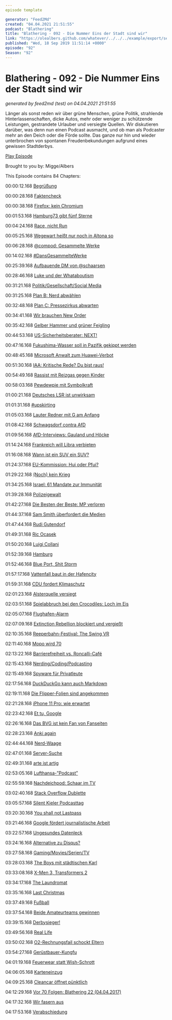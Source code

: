 ```yaml
---
episode template

generator: "Feed2Md"
created: "04.04.2021 21:51:55"
podcast: "Blathering"
title: "Blathering - 092 - Die Nummer Eins der Stadt sind wir"
link: "https://olealbers.github.com/whatever/../../../example/export/seasons/4/2019/9/Blathering - 092 - Die Nummer Eins der Stadt sind wir.md"
published: "Wed, 18 Sep 2019 11:51:14 +0000"
episode: "92"
Season: "92"
---
```


# Blathering - 092 - Die Nummer Eins der Stadt sind wir
_generated by feed2md (test) on 04.04.2021 21:51:55_

Länger als sonst reden wir über grüne Menschen, grüne Politik, strahlende Hinterlassenschaften, dicke Autos, mehr oder weniger zu schützende Leistungen, gestrandete Urlauber und versiegte Quellen. Wir diskutieren darüber, was denn nun einen Podcast ausmacht, und ob man als Podcaster mehr an den Deich oder die Förde sollte. Das ganze nur hin und wieder unterbrochen von spontanen Freudenbekundungen aufgrund eines gewissen Stadtderbys.

[Play Episode](https://www.blathering.de/podlove/file/937/s/feed/c/mp3/blathering_092.mp3)

Brought to you by: Migge/Albers

This Episode contains 84 Chapters:


00:00:12.168 [Begrüßung]()

00:00:28.168 [Faktencheck]()

00:00:38.168 [Firefox: kein Chromium](https://en.wikipedia.org/wiki/Gecko_(software)#Quantum)

00:01:53.168 [Hamburg73 gibt fünf Sterne](https://podcasts.apple.com/de/podcast/blathering/id1122904028?mt=2)

00:04:24.168 [Race, nicht Run](https://www.airportrace.de/streckenplan/)

00:05:25.168 [Wegewart heißt nur noch in Altona so](https://www.hamburg.de/behoerdenfinder/hamburg/11257701/)

00:06:28.168 [@compod: Gesammelte Werke](https://twitter.com/search?lang=de&q=(from%3Acompod)%20(to%3Ablathering_pod)%20until%3A2019-09-17%20since%3A2019-09-10&src=typed_query)

00:14:02.168 [#DansGesammelteWerke](https://twitter.com/search?lang=de&q=(from%3Aevildanwallace)%20(to%3Ablathering_pod)%20until%3A2019-09-17%20since%3A2019-09-10&src=typed_query)

00:25:39.168 [Aufbauende DM von @schaarsen](https://twitter.com/messages/21991757-2958843123)

00:28:46.168 [Luke und der Whataboutism](https://www.t-online.de/unterhaltung/tv/id_86420000/luke-mockridge-aeussert-sich-erstmals-zum-fernsehgarten-eklat.html)

00:31:21.168 [Politik/Gesellschaft/Social Media]()

00:31:25.168 [Plan B: Nerd abwählen](https://www.hessenschau.de/politik/antrag-gestellt-npd-ortsvorsteher-in-altenstadt-soll-abgewaehlt-werden,altenstadt-abwahl-ortsvorsteher-npd-100.html)

00:32:48.168 [Plan C: Pressezirkus abwarten](https://www.tagesschau.de/investigativ/report-mainz/kommunalparlamment-cduafd-101.html)

00:34:41.168 [Wir brauchen New Order](https://twitter.com/BBCPolitics/status/1171073832980926465)

00:35:42.168 [Gelber Hammer und grüner Feigling](https://www.theguardian.com/politics/2019/sep/11/operation-yellowhammer-fears-no-deal-brexit-chaos-forced-to-publish-secret-papers)

00:44:53.168 [US-Sicherheitsberater: NEXT!](https://www.spiegel.de/politik/ausland/donald-trump-feuert-sicherheitsberater-john-bolton-a-1286168.html)

00:47:16.168 [Fukushima-Wasser soll in Pazifik gekippt werden](https://www.derstandard.at/story/2000108466466/japan-erwaegt-radioaktives-wasser-von-fukushima-im-pazifik-zu-entsorgen?ref=rss)

00:48:45.168 [Microsoft Anwalt zum Huawei-Verbot](https://www.zdnet.de/88368649/microsofts-top-anwalt-trumps-huawei-verbot-macht-keinen-sinn/)

00:51:30.168 [IAA: Kritische Rede? Du bist raus!](https://www.t-online.de/auto/neuvorstellungen/id_86433610/iaa-die-nicht-gehaltene-rede-von-frankfurts-oberbuergermeister.html)

00:54:49.168 [Rassist mit Reizgas gegen Kinder](https://www.nw.de/lokal/bielefeld/mitte/22558620_Schueler-mit-Reizgas-attackiert-Bielefelder-Hauptbahnhof-teils-gesperrt.html)

00:58:03.168 [Pewdewpie mit Symbolkraft](https://www.theguardian.com/technology/2019/sep/12/youtube-pewdiepie-donation-anti-defamation-league)

01:00:21.168 [Deutsches LSR ist unwirksam](https://netzpolitik.org/2019/alles-fuer-die-katz-eugh-erklaert-deutsches-leistungsschutzrecht-fuer-unwirksam/)

01:01:31.168 [#upskirting](https://www.wbs-law.de/allgemein/upskirting-ist-es-verboten-frauen-heimlich-unter-den-rock-zu-fotografieren-23699/)

01:05:03.168 [Lauter Redner mit G am Anfang](https://www.t-online.de/nachrichten/deutschland/gesellschaft/id_86451178/herbert-groenemeyer-bezieht-stellung-und-wird-von-rechten-attackiert.html)

01:08:42.168 [Schwagsdorf contra AfD](https://taz.de/Protest-gegen-die-AfD/!5626170/)

01:09:56.168 [AfD-Interviews: Gauland und Höcke](https://www.merkur.de/politik/afd-hoecke-bricht-zdf-interview-mit-schlimmer-drohung-ab-zdf-chef-reagiert-vielsagend-video-zr-13004731.html)

01:14:24.168 [Frankreich will Libra verbieten](https://www.golem.de/news/facebooks-digitalwaehrung-frankreich-moechte-libra-in-europa-stoppen-1909-143825.html)

01:16:08.168 [Wann ist ein SUV ein SUV?](https://www.tagesspiegel.de/berlin/gelaendewagen-in-der-stadt-mein-mann-fand-einen-kombi-zu-spiessig/7339948.html)

01:24:37.168 [EU-Kommission: Hui oder Pfui?](https://www.spiegel.de/politik/ausland/eu-kommission-neue-vorwuerfe-gegen-ursula-von-der-leyens-team-a-1286616.html)

01:29:22.168 [(Noch) kein Krieg](https://www.tagesschau.de/ausland/angriff-saudi-arabien-reaktionen-103.html)

01:34:25.168 [Israel: 61 Mandate zur Immunität](https://www.tagesschau.de/ausland/wahl-israel-109.html)

01:39:28.168 [Polizeigewalt](https://netzpolitik.org/2019/studie-polizeigewalt-richtet-sich-meistens-gegen-demonstrationsteilnehmer-und-fussballfans/)

01:42:27.168 [Die Besten der Beste: MP verloren](https://www.neues-deutschland.de/artikel/1125826.polizei-elitepolizisten-buessen-maschinenpistole-ein.html)

01:44:37.168 [Sam Smith überfordert die Medien](https://twitter.com/ashleycdye/status/1172599810601472000)

01:47:44.168 [Rudi Gutendorf](https://de.wikipedia.org/wiki/Rudi_Gutendorf)

01:49:31.168 [Ric Ocasek](https://de.wikipedia.org/wiki/Ric_Ocasek)

01:50:20.168 [Luigi Collani](https://de.wikipedia.org/wiki/Luigi_Colani)

01:52:39.168 [Hamburg]()

01:52:46.168 [Blue Port, Shit Storm](https://www.heise.de/newsticker/meldung/Hamburger-Blue-Port-Hobby-Fotografin-sollte-fuer-Instagram-Bild-zahlen-4521284.html)

01:57:17.168 [Vattenfall baut in der Hafencity](https://www.hamburg1.de/nachrichten/42092/Neue_Vattenfall_Hauptzentrale.html)

01:59:31.168 [CDU fordert Klimaschutz](https://www.hamburg1.de/nachrichten/42012/CDU_fordert_Klimaschutzgesetz_fuer_Hamburg.html)

02:01:23.168 [Alsterquelle versiegt](https://www.hamburg1.de/nachrichten/42075/Sorge_um_Alsterquelle.html)

02:03:51.168 [Spielabbruch bei den Crocodiles: Loch im Eis](https://www.hamburg1.de/nachrichten/42094/Spielabbruch_bei_Crocodiles_Testspiel.html)

02:05:07.168 [Flughafen-Alarm](https://www.ndr.de/nachrichten/hamburg/Airport-Sperrung-Mann-wohl-verhaltensauffaellig,flughafen2090.html)

02:07:09.168 [Extinction Rebellion blockiert und vergießt](https://www.ndr.de/fernsehen/sendungen/hamburg_journal/Hamburg-Journal,hamj85910.html)

02:10:35.168 [Reeperbahn-Festival: The Swing VR](https://www.reeperbahnfestival.com/de/festival/programm)

02:11:40.168 [Mopo wird 70](https://meedia.de/2019/09/17/70-geburtstag-der-hamburger-morgenpost-betriebsrat-bangt-um-gedruckte-ausgabe/)

02:13:22.168 [Barrierefreiheit vs. Roncalli-Café](https://www.ndr.de/nachrichten/hamburg/Moenckebergstrasse-Bahnhofsumbau-ist-gestoppt,hochbahn570.html)

02:15:43.168 [Nerding/Coding/Podcasting]()

02:15:49.168 [Spyware für Privatleute](https://netzpolitik.org/2019/spyware-firma-stellt-private-daten-von-kunden-ins-internet/)

02:17:56.168 [DuckDuckGo kann auch Markdown](https://twitter.com/stammtischphilo/status/1171469315385593858)

02:19:11.168 [Die Flipper-Folien sind angekommen](https://twitter.com/stammtischphilo/status/1172823103170387968)

02:21:28.168 [iPhone 11 Pro: wie erwartet](https://twitter.com/petapixel/status/1171496624587042822)

02:23:42.168 [Et tu, Google](https://www.zdnet.de/88369073/durchgesickerte-kamera-app-enthuellt-foto-funktionen-des-google-pixel-4/)

02:26:16.168 [Das BVG ist kein Fan von Fanseiten](https://twitter.com/stammtischphilo/status/1173901637422866433)

02:28:23.168 [Anki again](https://anki.com/de-de/overdrive.html)

02:44:44.168 [Nerd-Waage](https://twitter.com/stammtischphilo/status/1172236221847916544)

02:47:01.168 [Server-Suche](https://twitter.com/stammtischphilo/status/1172203299581366272)

02:49:31.168 [arte ist artig](https://forum.mediathekview.de/topic/2789/arte-entsperrt-mediathekview)

02:53:05.168 [Lufthansa-”Podcast”](https://twitter.com/stammtischphilo/status/1172406060574855174)

02:55:59.168 [Nachdeichpod: Schaar im TV](https://www.dropbox.com/s/igtzemlsfn03qvq/SchaarTV.mp4?d=0)

03:02:40.168 [Stack Overflow Dublette](https://twitter.com/stammtischphilo/status/1172440855954673668)

03:05:57.168 [Silent Kieler Podcasttag](https://de.wikipedia.org/wiki/Silent_Disco)

03:20:30.168 [You shall not Lastpass](https://twitter.com/stammtischphilo/status/1173905498141278209)

03:21:46.168 [Google fördert journalistische Arbeit](https://www.golem.de/news/suchmaschine-google-belohnt-journalistische-arbeit-mit-besserem-ranking-1909-143837.html)

03:22:57.168 [Ungesundes Datenleck](https://www.tagesschau.de/investigativ/br-recherche/patientendaten-101.html)

03:24:16.168 [Alternative zu Disqus?](https://disqus.com/)

03:27:58.168 [Gaming/Movies/Serien/TV]()

03:28:03.168 [The Boys mit städtischen Karl](https://de.wikipedia.org/wiki/The_Boys_(Fernsehserie))

03:33:08.168 [X-Men 3, Transformers 2](https://de.wikipedia.org/wiki/Michael_Bay)

03:34:17.168 [The Laundromat](https://www.youtube.com/watch?v=wuBRcfe4bSo)

03:35:16.168 [Last Christmas](https://www.youtube.com/watch?v=OUP6KBMP1gw)

03:37:49.168 [Fußball]()

03:37:54.168 [Beide Amateurteams gewinnen](http://www.fussball.de/spiel/djk-hamburg-1-condor-3/-/spiel/027I7R1OOO000000VS5489B4VU9HDBC9#!/)

03:39:15.168 [Derbysieger!](https://www.stefangroenveld.de/2019/gaensehaut-kannst-du-nicht-fotografieren/)

03:49:56.168 [Real Life]()

03:50:02.168 [O2-Rechnungsfail schockt Eltern]()

03:54:27.168 [Gerüstbauer-Kungfu](https://twitter.com/stammtischphilo/status/1171787130617716737)

04:01:19.168 [Feuerwear statt Wish-Schrott](https://www.feuerwear.de/)

04:06:05.168 [Karteneinzug](https://twitter.com/stammtischphilo/status/1172185021593071617)

04:09:25.168 [Cleancar öffnet pünktlich](https://www.instagram.com/p/B2TKpBYIKTG/)

04:12:29.168 [Vor 70 Folgen: Blathering 22 (04.04.2017)](https://www.blathering.de/2017/04/blathering-022-das-komplette-transportwesen-kompendium/)

04:17:32.168 [Wir fasern aus]()

04:17:53.168 [Verabschiedung]()



